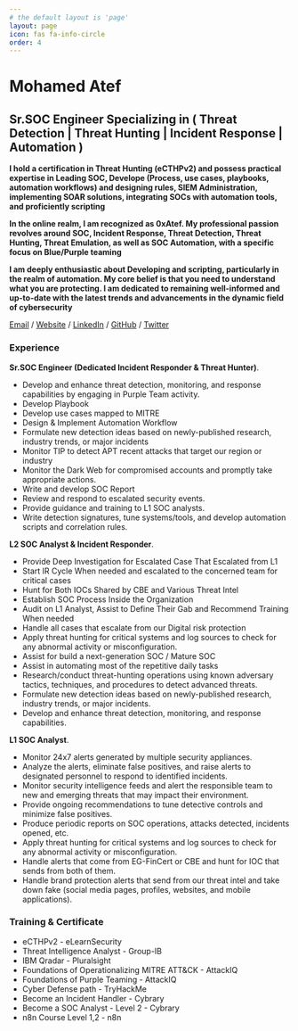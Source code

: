 ```yaml
---
# the default layout is 'page'
layout: page
icon: fas fa-info-circle
order: 4
---
```


# Mohamed Atef

## Sr.SOC Engineer Specializing in ( Threat Detection | Threat Hunting | Incident Response | Automation )


**I hold a certification in Threat Hunting (eCTHPv2) and possess practical expertise in Leading SOC, Develope (Process, use cases, playbooks, automation workflows) and designing rules, SIEM Administration, implementing SOAR solutions, integrating SOCs with automation tools, and proficiently scripting**

**In the online realm, I am recognized as 0xAtef. My professional passion revolves around SOC, Incident Response, Threat Detection, Threat Hunting, Threat Emulation, as well as SOC Automation, with a specific focus on Blue/Purple teaming**

**I am deeply enthusiastic about Developing and scripting, particularly in the realm of automation. My core belief is that you need to understand what you are protecting. I am dedicated to remaining well-informed and up-to-date with the latest trends and advancements in the dynamic field of cybersecurity**

[Email](mailto:mohamedatef2970@gmail.com) / [Website](https://0xatef.github.io/0xAtef-CV/) / [LinkedIn](https://www.linkedin.com/in/0xAtef/) / [GitHub](https://github.com/0xAtef/) / [Twitter](https://twitter.com/0xAtef/)

### Experience

**Sr.SOC Engineer (Dedicated Incident Responder & Threat Hunter)**.

- Develop and enhance threat detection, monitoring, and response capabilities by engaging in Purple Team activity.
- Develop Playbook
- Develop use cases mapped to MITRE
- Design & Implement Automation Workflow
- Formulate new detection ideas based on newly-published research, industry trends, or major incidents
- Monitor TIP to detect APT recent attacks that target our region or industry
- Monitor the Dark Web for compromised accounts and promptly take appropriate actions.
- Write and develop SOC Report
- Review and respond to escalated security events.
- Provide guidance and training to L1 SOC analysts.
- Write detection signatures, tune systems/tools, and develop automation scripts and correlation rules.

**L2 SOC Analyst & Incident Responder**.

- Provide Deep Investigation for Escalated Case That Escalated from L1
- Start IR Cycle When needed and escalated to the concerned team for critical cases
- Hunt for Both IOCs Shared by CBE and Various Threat Intel
- Establish SOC Process Inside the Organization
- Audit on L1 Analyst, Assist to Define Their Gab and Recommend Training When needed
- Handle all cases that escalate from our Digital risk protection
- Apply threat hunting for critical systems and log sources to check for any abnormal activity or misconfiguration.
- Assist for build a next-generation SOC / Mature SOC
- Assist in automating most of the repetitive daily tasks
- Research/conduct threat-hunting operations using known adversary tactics, techniques, and procedures to detect advanced threats.
- Formulate new detection ideas based on newly-published research, industry trends, or major incidents.
- Develop and enhance threat detection, monitoring, and response capabilities.

**L1 SOC Analyst**.

- Monitor 24x7 alerts generated by multiple security appliances.
- Analyze the alerts, eliminate false positives, and raise alerts to designated personnel to respond to identified incidents.
- Monitor security intelligence feeds and alert the responsible team to new and emerging threats that may impact their environment.
- Provide ongoing recommendations to tune detective controls and minimize false positives.
- Produce periodic reports on SOC operations, attacks detected, incidents opened, etc.
- Apply threat hunting for critical systems and log sources to check for any abnormal activity or misconfiguration.
- Handle alerts that come from EG-FinCert or CBE and hunt for IOC that sends from both of them.
- Handle brand protection alerts that send from our threat intel and take down fake (social media pages, profiles, websites, and mobile applications).

### Training & Certificate

- eCTHPv2 - eLearnSecurity
- Threat Intelligence Analyst - Group-IB
- IBM Qradar - Pluralsight
- Foundations of Operationalizing MITRE ATT&CK - AttackIQ
- Foundations of Purple Teaming - AttackIQ
- Cyber Defense path - TryHackMe
- Become an Incident Handler - Cybrary
- Become a SOC Analyst - Level 2 - Cybrary
- n8n Course Level 1,2 - n8n
